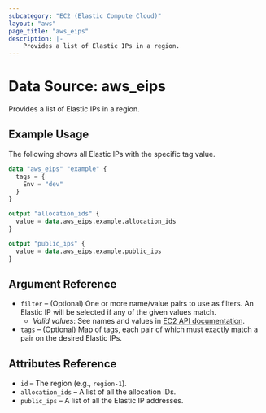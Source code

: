 ```yaml
---
subcategory: "EC2 (Elastic Compute Cloud)"
layout: "aws"
page_title: "aws_eips"
description: |-
    Provides a list of Elastic IPs in a region.
---
```


[describe-addresses]: https://docs.cloud.croc.ru/en/api/ec2/addresses/DescribeAddresses.html

# Data Source: aws_eips

Provides a list of Elastic IPs in a region.

## Example Usage

The following shows all Elastic IPs with the specific tag value.

```terraform
data "aws_eips" "example" {
  tags = {
    Env = "dev"
  }
}

output "allocation_ids" {
  value = data.aws_eips.example.allocation_ids
}

output "public_ips" {
  value = data.aws_eips.example.public_ips
}
```
## Argument Reference

* `filter` – (Optional) One or more name/value pairs to use as filters.
  An Elastic IP will be selected if any of the given values match.
    * _Valid values_: See names and values in [EC2 API documentation][describe-addresses].
* `tags` – (Optional) Map of tags, each pair of which must exactly match a pair on the desired Elastic IPs.

## Attributes Reference

* `id` – The region (e.g., `region-1`).
* `allocation_ids` – A list of all the allocation IDs.
* `public_ips` – A list of all the Elastic IP addresses.
